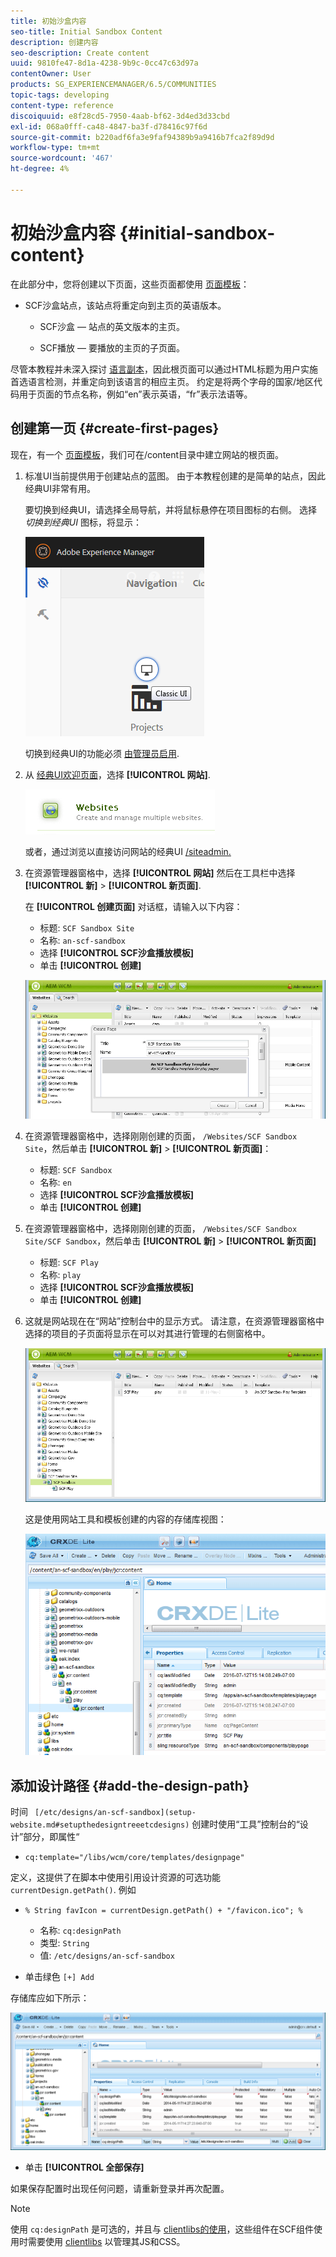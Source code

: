```yaml
---
title: 初始沙盒内容
seo-title: Initial Sandbox Content
description: 创建内容
seo-description: Create content
uuid: 9810fe47-8d1a-4238-9b9c-0cc47c63d97a
contentOwner: User
products: SG_EXPERIENCEMANAGER/6.5/COMMUNITIES
topic-tags: developing
content-type: reference
discoiquuid: e8f28cd5-7950-4aab-bf62-3d4ed3d33cbd
exl-id: 068a0fff-ca48-4847-ba3f-d78416c97f6d
source-git-commit: b220adf6fa3e9faf94389b9a9416b7fca2f89d9d
workflow-type: tm+mt
source-wordcount: '467'
ht-degree: 4%

---
```


# 初始沙盒内容 {#initial-sandbox-content}

在此部分中，您将创建以下页面，这些页面都使用 [页面模板](initial-app.md#createthepagetemplate)：

* SCF沙盒站点，该站点将重定向到主页的英语版本。

   * SCF沙盒 — 站点的英文版本的主页。

   * SCF播放 — 要播放的主页的子页面。

尽管本教程并未深入探讨 [语言副本](../../help/sites-administering/tc-prep.md)，因此根页面可以通过HTML标题为用户实施首选语言检测，并重定向到该语言的相应主页。 约定是将两个字母的国家/地区代码用于页面的节点名称，例如“en”表示英语，“fr”表示法语等。

## 创建第一页 {#create-first-pages}

现在，有一个 [页面模板](initial-app.md#createthepagetemplate)，我们可在/content目录中建立网站的根页面。

1. 标准UI当前提供用于创建站点的蓝图。 由于本教程创建的是简单的站点，因此经典UI非常有用。

   要切换到经典UI，请选择全局导航，并将鼠标悬停在项目图标的右侧。 选择 *切换到经典UI* 图标，将显示：

   ![经典ui](assets/classic-ui.png)

   切换到经典UI的功能必须 [由管理员启用](../../help/sites-administering/enable-classic-ui.md).

1. 从 [经典UI欢迎页面](http://localhost:4502/welcome.html)，选择 **[!UICONTROL 网站]**.

   ![classic-ui-website](assets/classic-ui-website.png)

   或者，通过浏览以直接访问网站的经典UI [/siteadmin.](http://localhost:4502/siteadmin)

1. 在资源管理器窗格中，选择 **[!UICONTROL 网站]** 然后在工具栏中选择 **[!UICONTROL 新]** > **[!UICONTROL 新页面]**.

   在 **[!UICONTROL 创建页面]** 对话框，请输入以下内容：

   * 标题: `SCF Sandbox Site`
   * 名称: `an-scf-sandbox`
   * 选择 **[!UICONTROL SCF沙盒播放模板]**
   * 单击 **[!UICONTROL 创建]**

   ![classic-ui-create-page](assets/classic-ui-create-page.png)

1. 在资源管理器窗格中，选择刚刚创建的页面， `/Websites/SCF Sandbox Site`，然后单击 **[!UICONTROL 新]** > **[!UICONTROL 新页面]**：

   * 标题: `SCF Sandbox`
   * 名称: `en`
   * 选择 **[!UICONTROL SCF沙盒播放模板]**
   * 单击 **[!UICONTROL 创建]**

1. 在资源管理器窗格中，选择刚刚创建的页面， `/Websites/SCF Sandbox Site/SCF Sandbox`，然后单击 **[!UICONTROL 新]** > **[!UICONTROL 新页面]**

   * 标题: `SCF Play`
   * 名称: `play`
   * 选择 **[!UICONTROL SCF沙盒播放模板]**
   * 单击 **[!UICONTROL 创建]**

1. 这就是网站现在在“网站”控制台中的显示方式。 请注意，在资源管理器窗格中选择的项目的子页面将显示在可以对其进行管理的右侧窗格中。

   ![classic-ui-website-page](assets/classic-ui-website-page.png)

   这是使用网站工具和模板创建的内容的存储库视图：

   ![classic-ui-repository-view](assets/classic-ui-repository-view.png)

## 添加设计路径 {#add-the-design-path}

时间 ` [/etc/designs/an-scf-sandbox](setup-website.md#setupthedesigntreeetcdesigns)` 创建时使用“工具”控制台的“设计”部分，即属性“

* `cq:template="/libs/wcm/core/templates/designpage"`

定义，这提供了在脚本中使用引用设计资源的可选功能 `currentDesign.getPath()`. 例如

* `% String favIcon = currentDesign.getPath() + "/favicon.ico"; %`


   * 名称: `cq:designPath`
   * 类型: `String`
   * 值: `/etc/designs/an-scf-sandbox`

* 单击绿色 `[+] Add`

存储库应如下所示：

![classic-ui-repository-path](assets/classic-ui-repository-path.png)

* 单击 **[!UICONTROL 全部保存]**

如果保存配置时出现任何问题，请重新登录并再次配置。

>[!NOTE]
>
>使用 `cq:designPath` 是可选的，并且与 [clientlibs的使用](develop-app.md#includeclientlibsintemplate)，这些组件在SCF组件使用时需要使用 [clientlibs](client-customize.md#clientlibs-for-scf) 以管理其JS和CSS。

